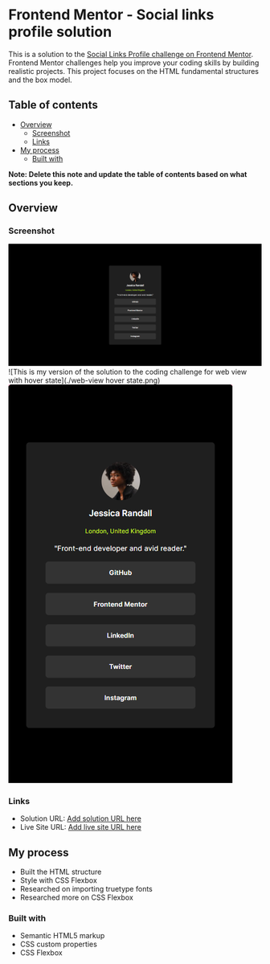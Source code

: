 # Frontend Mentor - Social links profile solution

This is a solution to the [Social Links Profile challenge on Frontend Mentor](https://www.frontendmentor.io/challenges/social-links-profile-UG32l9m6dQ/hub). Frontend Mentor challenges help you improve your coding skills by building realistic projects. This project focuses on the HTML fundamental structures and the box model.

## Table of contents

- [Overview](#overview)
  - [Screenshot](#screenshot)
  - [Links](#links)
- [My process](#my-process)
  - [Built with](#built-with)

**Note: Delete this note and update the table of contents based on what sections you keep.**

## Overview

### Screenshot

![This is my version of the solution to the coding challenge for web view](./web-view.png)
![This is my version of the solution to the coding challenge for web view with hover state](./web-view hover state.png)
![This is my version of the solution to the coding challenge for mobile view](./mobile-view.png)

### Links

- Solution URL: [Add solution URL here](https://github.com/ajasmine94/social-link-profile)
- Live Site URL: [Add live site URL here](https://social-link-preview-1025.netlify.app/)

## My process

- Built the HTML structure
- Style with CSS Flexbox
- Researched on importing truetype fonts
- Researched more on CSS Flexbox

### Built with

- Semantic HTML5 markup
- CSS custom properties
- CSS Flexbox
